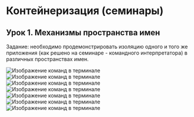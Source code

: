 # Контейнеризация (семинары) 
## Урок 1. Механизмы пространства имен  
  
Задание: необходимо продемонстрировать изоляцию одного и того же приложения (как решено на семинаре - командного интерпретатора) в различных пространствах имен.  
  
  
<image src="/Foto/screen1.png" alt="Изображение команд в терминале">  
<image src="/Foto/screen2.png" alt="Изображение команд в терминале">  
<image src="/Foto/screen3.png" alt="Изображение команд в терминале">  
<image src="/Foto/screen4.png" alt="Изображение команд в терминале">  
<image src="/Foto/screen5.png" alt="Изображение команд в терминале">  
<image src="/Foto/screen6.png" alt="Изображение команд в терминале">  
<image src="/Foto/screen7.png" alt="Изображение команд в терминале">
